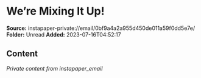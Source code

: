# We’re Mixing It Up!

**Source:** instapaper-private://email/0bf9a4a2a955d450de011a59f0dd5e7e/
**Folder:** Unread
**Added:** 2023-07-16T04:52:17




## Content
*Private content from instapaper_email*
